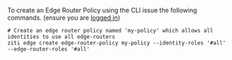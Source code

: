 To create an Edge Router Policy using the CLI issue the following commands. (ensure you are [logged in](../cli/cli-snippets/login.md))

    # Create an edge router policy named 'my-policy' which allows all identities to use all edge-routers 
    ziti edge create edge-router-policy my-policy --identity-roles '#all' --edge-router-roles '#all'
